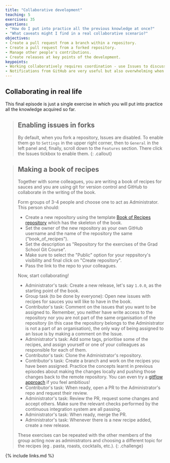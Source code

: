 ```yaml
---
title: "Collaborative development"
teaching: 5
exercises: 35
questions:
- "How do I put into practice all the previous knowledge at once?"
- "What caveats might I find in a real collaborative scenario?"
objectives:
- Create a pull request from a branch within a repository.
- Create a pull request from a forked repository.
- Manage other people's contributions.
- Create releases at key points of the development.
keypoints:
- Working collaboratively requires coordination - use Issues to discuss with your colleagues who is doing what.
- Notifications from GitHub are very useful but also overwhelming when there are many contributions - you will need to manage them.
---
```


## Collaborating in real life

This final episode is just a single exercise in which you will put into practice all the
knowledge acquired so far.

> ## Enabling issues in forks
>
> By default, when you fork a repository, Issues are disabled. To enable
> them go to `Settings` in the upper right corner, then to `General` in the
> left panel and, finally, scroll down to the `Features` section. There
> click the Issues tickbox to enable them.
{: .callout}

> ## Making a book of recipes
>
> Together with some colleagues, you are writing a book of recipes for sauces
> and you are using git for version control and GitHub to collaborate in the
> writing of the book.
>
> Form groups of 3-4 people and choose one to act as Administrator. This
> person should:
>
> - Create a new repository using the template [Book of Recipes repository](https://github.com/ImperialCollegeLondon/book_of_recipes) which has the skeleton of the book.
> - Set the owner of the new repository as your own GitHub username and the name of the repository the same ("book_of_recipes").
> - Set the description as "Repository for the exercises of the Grad School Git Course".
> - Make sure to select the "Public" option for your reppsitory's visibility and final click on "Create repository".
> - Pass the link to the repo to your colleagues.
>
> Now, start collaborating!
>
> - Administrator's task: Create a new release, let's say `1.0.0`, as the starting point of
>   the book.
> - Group task (to be done by everyone): Open new issues with recipes for sauces you will like to have in the book.
> - Contributor's task: Comment on the issues that you want to be assigned to. Remember, you neither have write access to the repository nor you are not part of the same organisation of the repository (in this case the repository belongs to the Administrator is not a part of an organisation), the only way of being assigned to an Issue is by making a comment on the Issue.
> - Administrator's task: Add some tags, prioritise some of the recipes, and assign yourself or one of your colleagues as responsible for each of them.
> - Contributor's task: Clone the Administrator's repository.
> - Contributor's task: Create a branch and work on the recipes you have been assigned. Practice the concepts learnt in previous episodes about making the changes locally and pushing those changes back to the remote repository. You can even try a [gitflow approach](https://nvie.com/posts/a-successful-git-branching-model/) if you feel ambitious!
> - Contributor's task: When ready, open a PR to the Administrator's repo and request their review.
> - Administrator's task: Review the PR, request some changes and accept others. Make sure the
>   relevant checks performed by the continuous integration system are all passing.
> - Administrator's task: When ready, merge the PR.
> - Administrator's task: Whenever there is a new recipe added, create a new release.
>
> These exercises can be repeated with the other members of the group acting
> now as administrators and choosing a different topic for the recipes (eg
>. pasta, roasts, cocktails, etc.).
{: .challenge}

{% include links.md %}
